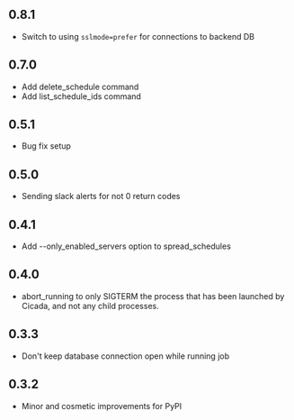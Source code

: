 0.8.1
-----
- Switch to using `sslmode=prefer` for connections to backend DB

0.7.0
-----
- Add delete_schedule command
- Add list_schedule_ids command


0.5.1
-----
- Bug fix setup


0.5.0
-----
- Sending slack alerts for not 0 return codes


0.4.1
-----
- Add --only_enabled_servers option to spread_schedules


0.4.0
-----
- abort_running to only SIGTERM the process that has been launched by Cicada, and not any child processes.


0.3.3
-----
- Don't keep database connection open while running job


0.3.2
-----
- Minor and cosmetic improvements for PyPI
